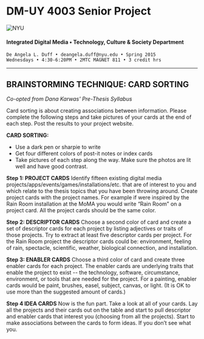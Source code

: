 # DM-UY 4003 Senior Project

![NYU](http://ws2.polishedsolid.com/de/nyu_soe_logo.png)
#### Integrated Digital Media • Technology, Culture & Society Department 

    De Angela L. Duff • deangela.duff@nyu.edu • Spring 2015 
    Wednesdays • 4:30-6:20PM • 2MTC MAGNET 811 • 3 credit hrs

---

## BRAINSTORMING TECHNIQUE: CARD SORTING

*Co-opted from Dana Karwas' Pre-Thesis Syllabus*

Card sorting is about creating associations between information. Please complete the following steps and take pictures of your cards at the end of each step. Post the results to your project website.

**CARD SORTING:**
* Use a dark pen or sharpie to write
* Get four different colors of post-it notes or index cards
* Take pictures of each step along the way. Make sure the photos are lit well and have good contrast.

**Step 1: PROJECT CARDS**
Identify fifteen existing digital media projects/apps/events/games/installations/etc. that are of interest to you and which relate to the thesis topics that you have been throwing around. Create project cards with the project names. For example if were inspired by the Rain Room installation at the MoMA you would write “Rain Room” on a project card. All the project cards should be the same color.

**Step 2: DESCRIPTOR CARDS**
Choose a second color of card and create a set of descriptor cards for each project by listing adjectives or traits of those projects. Try to extract at least five descriptor cards per project. For the Rain Room project the descriptor cards could be: environment, feeling of rain, spectacle, scientific, weather, biological connection, and installation.

**Step 3: ENABLER CARDS**
Choose a third color of card and create three enabler cards for each project. The enabler cards are underlying traits that enable the project to exist -- the technology, software, circumstance, environment, or tools that are needed for the project. For a painting, enabler cards would be paint, brushes, easel, subject, canvas, or light. (It is OK to use more than the suggested amount of cards.)

**Step 4 IDEA CARDS**
Now is the fun part. Take a look at all of your cards. Lay all the projects and their cards out on the table and start to pull descriptor and enabler cards that interest you (choosing from all the projects). Start to make associations between the cards to form ideas. If you don’t see what you.








